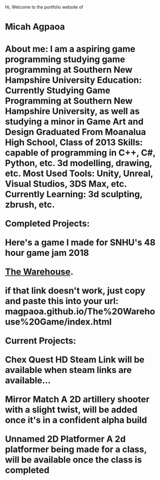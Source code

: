 Hi, Welcome to the portfolio website of 
<h1>Micah Agpaoa<h1>

About me:
I am a aspiring game programming studying game programming at Southern New Hampshire University
Education: 
Currently Studying Game Programming at Southern New Hampshire University, as well as studying a minor in Game Art and Design
Graduated From Moanalua High School, Class of 2013
Skills:
capable of programming in C++, C#, Python, etc.
3d modelling, drawing, etc.
Most Used Tools:
Unity, Unreal, Visual Studios, 3DS Max, etc.
Currently Learning:
3d sculpting, zbrush, etc.

Completed Projects:

Here's a game I made for SNHU's 48 hour game jam 2018

<p><a href="https://magpaoa.github.io/The%20Warehouse%20Game/index.html">The Warehouse</a>.</p>

if that link doesn't work, just copy and paste this into your url:
magpaoa.github.io/The%20Warehouse%20Game/index.html

Current Projects:

Chex Quest HD
Steam Link will be available when steam links are available...

Mirror Match
A 2D artillery shooter with a slight twist, will be added once it's in a confident alpha build

Unnamed 2D Platformer
A 2d platformer being made for a class, will be available once the class is completed
